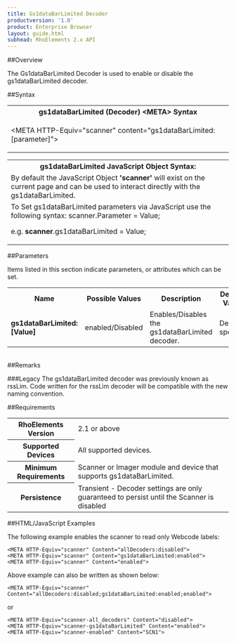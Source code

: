 ```yaml
---
title: Gs1dataBarLimited Decoder
productversion: '1.8'
product: Enterprise Browser
layout: guide.html
subhead: RhoElements 2.x API
---
```


##Overview

The Gs1dataBarLimited Decoder is used to enable or disable the gs1dataBarLimited decoder.

##Syntax

<table class="re-table"><tr><th class="tableHeading">gs1dataBarLimited (Decoder) &lt;META&gt; Syntax
</th></tr><tr><td class="clsSyntaxCells clsOddRow"><p>&lt;META HTTP-Equiv="scanner" content="gs1dataBarLimited:[parameter]"&gt;</p></td></tr></table>
<table class="re-table"><tr><th class="tableHeading">gs1dataBarLimited JavaScript Object Syntax:</th></tr><tr><td class="clsSyntaxCells clsOddRow">
By default the JavaScript Object <b>'scanner'</b> will exist on the current page and can be used to interact directly with the gs1dataBarLimited.
</td></tr><tr><td class="clsSyntaxCells clsEvenRow">
To Set gs1dataBarLimited parameters via JavaScript use the following syntax: scanner.Parameter = Value;
<P />e.g. <b>scanner</b>.gs1dataBarLimited = Value;
</td></tr></table>

##Parameters


Items listed in this section indicate parameters, or attributes which can be set.
<table class="re-table"><col width="20%" /><col width="20%" /><col width="38%" /><col width="22%" /><tr><th class="tableHeading">Name</th><th class="tableHeading">Possible Values</th><th class="tableHeading">Description</th><th class="tableHeading">Default Value</th></tr><tr><td class="clsSyntaxCells clsOddRow"><b>gs1dataBarLimited:[Value]
</b></td><td class="clsSyntaxCells clsOddRow">enabled/Disabled</td><td class="clsSyntaxCells clsOddRow">Enables/Disables the gs1dataBarLimited decoder.</td><td class="clsSyntaxCells clsOddRow">Device specific</td></tr></table>
<table class="re-table"><col width="78%" /><col width="8%" /><col width="1%" /><col width="5%" /><col width="1%" /><col width="5%" /><col width="2%" /></table>




##Remarks


###Legacy
The gs1dataBarLimited decoder was previously known as rssLim. Code written for the rssLim decoder will be compatible with the new naming convention.




##Requirements

<table class="re-table"><tr><th class="tableHeading">RhoElements Version</th><td class="clsSyntaxCell clsEvenRow">2.1 or above
</td></tr><tr><th class="tableHeading">Supported Devices</th><td class="clsSyntaxCell clsOddRow">All supported devices.</td></tr><tr><th class="tableHeading">Minimum Requirements</th><td class="clsSyntaxCell clsOddRow">Scanner or Imager module and device that supports gs1dataBarLimited.</td></tr><tr><th class="tableHeading">Persistence</th><td class="clsSyntaxCell clsEvenRow">Transient - Decoder settings are only guaranteed to persist until the Scanner is disabled</td></tr></table>


##HTML/JavaScript Examples

The following example enables the scanner to read only Webcode labels:

	<META HTTP-Equiv="scanner" Content="allDecoders:disabled">
	<META HTTP-Equiv="scanner" Content="gs1dataBarLimited:enabled">
	<META HTTP-Equiv="scanner" Content="enabled">
	
Above example can also be written as shown below:

	<META HTTP-Equiv="scanner" Content="allDecoders:disabled;gs1dataBarLimited:enabled;enabled">
	
or

	<META HTTP-Equiv="scanner-all_decoders" Content="disabled">
	<META HTTP-Equiv="scanner-gs1dataBarLimited" Content="enabled">
	<META HTTP-Equiv="scanner-enabled" Content="SCN1">
	





